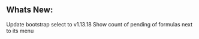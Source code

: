 Whats New:
----------------------
Update bootstrap select to v1.13.18
Show count of pending of formulas next to its menu
